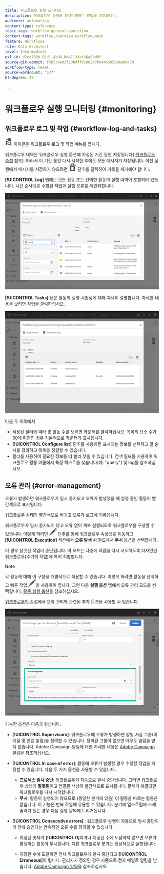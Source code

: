```yaml
---
title: 워크플로우 실행 모니터링
description: 워크플로우 실행을 모니터링하는 방법을 알아봅니다.
audience: automating
content-type: reference
topic-tags: workflow-general-operation
context-tags: workflow,overview;workflow,main
feature: Workflows
role: Data Architect
level: Intermediate
exl-id: d2ce702b-92d1-4b94-bd47-34ef46a8bd9f
source-git-commit: fcb5c4a92f23bdffd1082b7b044b5859dead9d70
workflow-type: tm+mt
source-wordcount: '577'
ht-degree: 3%

---
```


# 워크플로우 실행 모니터링 {#monitoring}

## 워크플로우 로그 및 작업 {#workflow-log-and-tasks}

![](assets/printpreview_darkgrey-24px.png) 아이콘은 워크플로우 로그 및 작업 메뉴를 엽니다.

워크플로우 내역은 워크플로우 실행 옵션에 지정된 기간 동안 저장됩니다( [워크플로우 속성](../../automating/using/managing-execution-options.md) 참조). 따라서 이 기간 동안 다시 시작한 후에도 모든 메시지가 저장됩니다. 이전 실행에서 메시지를 저장하지 않으려면 ![](assets/delete_darkgrey-24px.png) 단추를 클릭하여 기록을 제거해야 합니다.

**[!UICONTROL Log]** 탭에는 모든 활동 또는 선택한 활동의 실행 내역이 포함되어 있습니다. 시간 순서대로 수행된 작업과 실행 오류를 색인화합니다.

![](assets/wkf_execution_4.png)

**[!UICONTROL Tasks]** 탭은 활동의 실행 시퀀싱에 대해 자세히 설명합니다. 자세한 내용을 보려면 작업을 클릭하십시오.

![](assets/wkf_execution_5.png)

다음 두 목록에서

* 적용된 필터에 따라 총 활동 수를 보려면 카운터를 클릭하십시오. 목록의 요소 수가 30개 미만인 경우 기본적으로 카운터가 표시됩니다.
* **[!UICONTROL Configure list]** 단추를 사용하면 표시되는 정보를 선택하고 열 순서를 정의하고 목록을 정렬할 수 있습니다.
* 필터를 사용하여 필요한 정보를 더 빨리 찾을 수 있습니다. 검색 필드를 사용하여 워크플로우 활동 이름에서 특정 텍스트를 찾습니다(예: &quot;query&quot;) 및 log를 참조하십시오.

## 오류 관리 {#error-management}

오류가 발생하면 워크플로우가 일시 중지되고 오류가 발생했을 때 실행 중인 활동이 빨간색으로 표시됩니다.

워크플로우 상태가 빨간색으로 바뀌고 오류가 로그에 기록됩니다.

워크플로우가 일시 중지되지 않고 오류 없이 계속 실행되도록 워크플로우를 구성할 수 있습니다. 이렇게 하려면 ![](assets/edit_darkgrey-24px.png) 단추를 통해 워크플로우 속성으로 이동하고 **[!UICONTROL Execution]** 섹션에서 **오류 발생 시** 필드에서 **무시** 옵션을 선택합니다.

이 경우 잘못된 작업이 중단됩니다. 이 모드는 나중에 작업을 다시 시도하도록 디자인된 워크플로우(주기적 작업)에 특히 적합합니다.

>[!NOTE]
>
>각 활동에 대해 이 구성을 개별적으로 적용할 수 있습니다. 이렇게 하려면 활동을 선택하고 빠른 작업 ![](assets/edit_darkgrey-24px.png)을 사용하여 엽니다. 그런 다음 **실행 옵션** 탭에서 오류 관리 모드를 선택합니다. [활동 실행 옵션](../../automating/using/activity-properties.md)을 참조하십시오.

[워크플로우의 속성](../../automating/using/managing-execution-options.md)에서 오류 관리와 관련된 추가 옵션을 사용할 수 있습니다.

![](assets/wkf_execution_error.png)

가능한 옵션은 다음과 같습니다.

* **[!UICONTROL Supervisors]**: 워크플로우에 오류가 발생하면 알릴 사람 그룹(이메일 및 인앱 알림)을 정의할 수 있습니다. 정의된 그룹이 없으면 아무도 알림을 받지 않습니다. Adobe Campaign 알림에 대한 자세한 내용은 [Adobe Campaign 알림](../../administration/using/sending-internal-notifications.md)을 참조하십시오.

* **[!UICONTROL In case of error]**: 활동에 오류가 발생할 경우 수행할 작업을 지정할 수 있습니다. 다음 두 가지 옵션을 사용할 수 있습니다.

   * **프로세스 일시 중단**: 워크플로우가 자동으로 일시 중단됩니다. 그러면 워크플로우 상태가 **잘못된**&#x200B;이고 연결된 색상이 빨간색으로 표시됩니다. 문제가 해결되면 워크플로우를 다시 시작합니다.
   * **무시**: 활동이 실행되지 않으므로 (동일한 분기에 있음) 이 활동을 따르는 활동은 없습니다. 이 기능은 반복 작업에 유용할 수 있습니다. 분기에 업스트림에 스케줄러가 있는 경우 다음 실행 날짜에 트리거됩니다.

* **[!UICONTROL Consecutive errors]** : 워크플로우 실행이 자동으로 일시 중단되기 전에 승인되는 연속적인 오류 수를 정의할 수 있습니다.

   * 지정된 숫자가 **[!UICONTROL 0]**&#x200B;이거나 지정된 수에 도달하지 않으면 오류가 발생하는 활동이 무시됩니다. 다른 워크플로우 분기는 정상적으로 실행됩니다.

   * 지정한 수에 도달하면 전체 워크플로우가 일시 중단되고 **[!UICONTROL Erroneous]**&#x200B;이 됩니다. 관리자가 정의된 경우 자동으로 전자 메일로 알림을 받습니다. [Adobe Campaign 알림](../../administration/using/sending-internal-notifications.md)을 참조하십시오.

